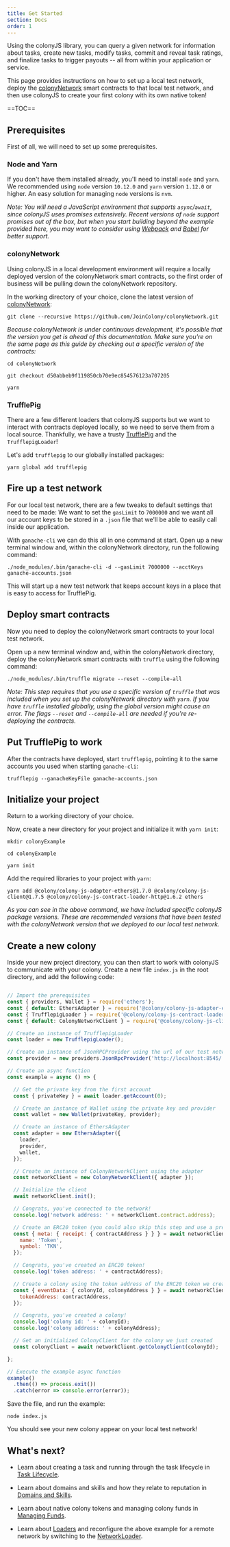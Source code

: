 ```yaml
---
title: Get Started
section: Docs
order: 1
---
```


Using the colonyJS library, you can query a given network for information about tasks, create new tasks, modify tasks, commit and reveal task ratings, and finalize tasks to trigger payouts -- all from within your application or service.

This page provides instructions on how to set up a local test network, deploy the [colonyNetwork](https://github.com/JoinColony/colonyNetwork) smart contracts to that local test network, and then use colonyJS to create your first colony with its own native token!

==TOC==

## Prerequisites

First of all, we will need to set up some prerequisites.

### Node and Yarn

If you don't have them installed already, you'll need to install `node` and `yarn`. We recommended using `node` version `10.12.0` and `yarn` version `1.12.0` or higher. An easy solution for managing `node` versions is `nvm`.

*Note: You will need a JavaScript environment that supports `async`/`await`, since colonyJS uses promises extensively. Recent versions of `node` support promises out of the box, but when you start building beyond the example provided here, you may want to consider using [Webpack](https://webpack.js.org/) and [Babel](https://babeljs.io/) for better support.*

### colonyNetwork

Using colonyJS in a local development environment will require a locally deployed version of the colonyNetwork smart contracts, so the first order of business will be pulling down the colonyNetwork repository.

In the working directory of your choice, clone the latest version of [colonyNetwork](https://github.com/JoinColony/colonyNetwork):

```
git clone --recursive https://github.com/JoinColony/colonyNetwork.git
```

*Because colonyNetwork is under continuous development, it's possible that the version you get is ahead of this documentation. Make sure you're on the same page as this guide by checking out a specific version of the contracts:*

```
cd colonyNetwork

git checkout d50abbeb9f119850cb70e9ec854576123a707205

yarn
```

### TrufflePig

There are a few different loaders that colonyJS supports but we want to interact with contracts deployed locally, so we need to serve them from a local source. Thankfully, we have a trusty [TrufflePig](https://github.com/JoinColony/trufflepig) and the `TrufflepigLoader`!

Let's add `trufflepig` to our globally installed packages:

```
yarn global add trufflepig
```

## Fire up a test network

For our local test network, there are a few tweaks to default settings that need to be made: We want to set the `gasLimit` to `7000000` and we want all our account keys to be stored in a `.json` file that we'll be able to easily call inside our application.

With `ganache-cli` we can do this all in one command at start. Open up a new terminal window and, within the colonyNetwork directory, run the following command:

```
./node_modules/.bin/ganache-cli -d --gasLimit 7000000 --acctKeys ganache-accounts.json
```

This will start up a new test network that keeps account keys in a place that is easy to access for TrufflePig.

## Deploy smart contracts

Now you need to deploy the colonyNetwork smart contracts to your local test network.

Open up a new terminal window and, within the colonyNetwork directory, deploy the colonyNetwork smart contracts with `truffle` using the following command:

```
./node_modules/.bin/truffle migrate --reset --compile-all
```

*Note: This step requires that you use a specific version of `truffle` that was included when you set up the colonyNetwork directory with `yarn`. If you have `truffle` installed globally, using the global version might cause an error. The flags `--reset` and `--compile-all` are needed if you're re-deploying the contracts.*

## Put TrufflePig to work

After the contracts have deployed, start `trufflepig`, pointing it to the same accounts you used when starting `ganache-cli`:

```
trufflepig --ganacheKeyFile ganache-accounts.json
```

## Initialize your project

Return to a working directory of your choice.

Now, create a new directory for your project and initialize it with `yarn init`:

```
mkdir colonyExample

cd colonyExample

yarn init
```

Add the required libraries to your project with `yarn`:

```
yarn add @colony/colony-js-adapter-ethers@1.7.0 @colony/colony-js-client@1.7.5 @colony/colony-js-contract-loader-http@1.6.2 ethers
```

*As you can see in the above command, we have included specific colonyJS package versions. These are recommended versions that have been tested with the colonyNetwork version that we deployed to our local test network.*

## Create a new colony

Inside your new project directory, you can then start to work with colonyJS to communicate with your colony. Create a new file `index.js` in the root directory, and add the following code:

```js

// Import the prerequisites
const { providers, Wallet } = require('ethers');
const { default: EthersAdapter } = require('@colony/colony-js-adapter-ethers');
const { TrufflepigLoader } = require('@colony/colony-js-contract-loader-http');
const { default: ColonyNetworkClient } = require('@colony/colony-js-client');

// Create an instance of TrufflepigLoader
const loader = new TrufflepigLoader();

// Create an instance of JsonRPCProvider using the url of our test network
const provider = new providers.JsonRpcProvider('http://localhost:8545/');

// Create an async function
const example = async () => {

  // Get the private key from the first account
  const { privateKey } = await loader.getAccount(0);

  // Create an instance of Wallet using the private key and provider
  const wallet = new Wallet(privateKey, provider);

  // Create an instance of EthersAdapter
  const adapter = new EthersAdapter({
    loader,
    provider,
    wallet,
  });

  // Create an instance of ColonyNetworkClient using the adapter
  const networkClient = new ColonyNetworkClient({ adapter });

  // Initialize the client
  await networkClient.init();

  // Congrats, you've connected to the network!
  console.log('network address: ' + networkClient.contract.address);

  // Create an ERC20 token (you could also skip this step and use a pre-existing token)
  const { meta: { receipt: { contractAddress } } } = await networkClient.createToken.send({
    name: 'Token',
    symbol: 'TKN',
  });

  // Congrats, you've created an ERC20 token!
  console.log('token address: ' + contractAddress);

  // Create a colony using the token address of the ERC20 token we created
  const { eventData: { colonyId, colonyAddress } } = await networkClient.createColony.send({
    tokenAddress: contractAddress,
  });

  // Congrats, you've created a colony!
  console.log('colony id: ' + colonyId);
  console.log('colony address: ' + colonyAddress);

  // Get an initialized ColonyClient for the colony we just created
  const colonyClient = await networkClient.getColonyClient(colonyId);

};

// Execute the example async function
example()
  .then(() => process.exit())
  .catch(error => console.error(error));

```

Save the file, and run the example:

```
node index.js
```

You should see your new colony appear on your local test network!

## What's next?

* Learn about creating a task and running through the task lifecycle in [Task Lifecycle](/colonyjs/docs-task-lifecycle).

* Learn about domains and skills and how they relate to reputation in [Domains and Skills](/colonyjs/docs-domains-and-skills).

* Learn about native colony tokens and managing colony funds in [Managing Funds](/colonyjs/docs-managing-funds).

* Learn about [Loaders](/colonyjs/docs-loaders) and reconfigure the above example for a remote network by switching to the [NetworkLoader](/colonyjs/api-contractloader/#networkloader).

